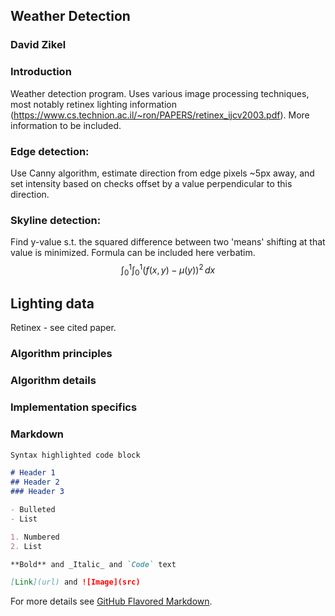 ## Weather Detection
### David Zikel

### Introduction
Weather detection program. Uses various image processing techniques, most notably retinex lighting information (https://www.cs.technion.ac.il/~ron/PAPERS/retinex_ijcv2003.pdf). More information to be included.

### Edge detection:
Use Canny algorithm,
estimate direction from edge pixels ~5px away,
and set intensity based on checks offset by a value perpendicular to this direction.

### Skyline detection:
Find y-value s.t. the squared difference between two 'means' shifting at that value is minimized.
Formula can be included here verbatim.
$$ \int_{0}^{1} \int_{0}^{1} (f(x,y) - \mu(y))^2\,dx $$

## Lighting data
Retinex - see cited paper.
### Algorithm principles
### Algorithm details
### Implementation specifics

### Markdown

```markdown
Syntax highlighted code block

# Header 1
## Header 2
### Header 3

- Bulleted
- List

1. Numbered
2. List

**Bold** and _Italic_ and `Code` text

[Link](url) and ![Image](src)
```

For more details see [GitHub Flavored Markdown](https://guides.github.com/features/mastering-markdown/).
